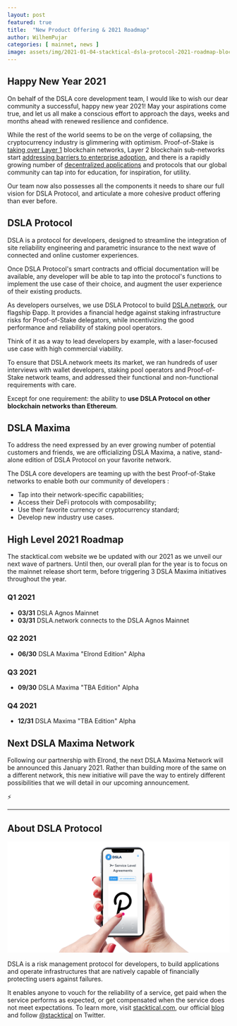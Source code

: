 ```yaml
---
layout: post
featured: true
title:  "New Product Offering & 2021 Roadmap"
author: WilhemPujar
categories: [ mainnet, news ]
image: assets/img/2021-01-04-stacktical-dsla-protocol-2021-roadmap-blockchain-cryptocurrency-itsm-sla-fintech-legaltech-insurtech.jpg
---
```


## Happy New Year 2021

On behalf of the DSLA core development team, I would like to wish our dear community a successful, happy new year 2021! May your aspirations come true, and let us all make a conscious effort to approach the days, weeks and months ahead with renewed resilience and confidence. 

While the rest of the world seems to be on the verge of collapsing, the cryptocurrency industry is glimmering with optimism. Proof-of-Stake is [taking over Layer 1](https://www.stakingrewards.com/) blockchain networks, Layer 2 blockchain sub-networks start [addressing barriers to enterprise adoption](https://entethalliance.org/how-ethereum-layer-2-scaling-solutions-address-barriers-to-enterprises-building-on-mainnet/), and there is a rapidly growing number of [decentralized applications](https://1inch.exchange/#/ETH/DSLA) and protocols that our global community can tap into for education, for inspiration, for utility.

Our team now also possesses all the components it needs to share our full vision for DSLA Protocol, and articulate a more cohesive product offering than ever before.

## DSLA Protocol

DSLA is a protocol for developers, designed to streamline the integration of site reliability engineering and parametric insurance to the next wave of connected and online customer experiences. 

Once DSLA Protocol's smart contracts and official documentation will be available, any developer will be able to tap into the protocol's functions to implement the use case of their choice, and augment the user experience of their existing products.

As developers ourselves, we use DSLA Protocol to build [DSLA.network](http://dsla.network/), our flagship Ðapp. It provides a financial hedge against staking infrastructure risks for Proof-of-Stake delegators, while incentivizing the good performance and reliability of staking pool operators.

Think of it as a way to lead developers by example, with a laser-focused use case with high commercial viability.

To ensure that DSLA.network meets its market, we ran hundreds of user interviews with wallet developers, staking pool operators and Proof-of-Stake network teams, and addressed their functional and non-functional requirements with care.

Except for one requirement: the ability to **use DSLA Protocol on other blockchain networks than Ethereum**.

## DSLA Maxima

To address the need expressed by an ever growing number of potential customers and friends, we are officializing DSLA Maxima, a native, stand-alone edition of DSLA Protocol on your favorite network.  

The DSLA core developers are teaming up with the best Proof-of-Stake networks to enable both our community of developers :  

- Tap into their network-specific capabilities;
- Access their DeFi protocols with composability;
- Use their favorite currency or cryptocurrency standard;
- Develop new industry use cases.

## High Level 2021 Roadmap

The stacktical.com website we be updated with our 2021 as we unveil our next wave of partners. Until then, our overall plan for the year is to focus on the mainnet release short term, before triggering 3 DSLA Maxima initiatives throughout the year.

### Q1 2021  
* **03/31** DSLA Agnos Mainnet
* **03/31** DSLA.network connects to the DSLA Agnos Mainnet

### Q2 2021
* **06/30** DSLA Maxima "Elrond Edition" Alpha

### Q3 2021
* **09/30** DSLA Maxima "TBA Edition" Alpha

### Q4 2021
* **12/31** DSLA Maxima "TBA Edition" Alpha

## Next DSLA Maxima Network

Following our partnership with Elrond, the next DSLA Maxima Network will be announced this January 2021. Rather than building more of the same on a different network, this new initiative will pave the way to entirely different possibilities that we will detail in our upcoming announcement.

⚡️
___

## About DSLA Protocol

[![DSLA Network, the flagship application of DSLA Protocol, a risk management protocol for developers](/assets/img/dsla-network_square-hand-shot-social.png)](https://dsla.network)

DSLA is a risk management protocol for developers, to build applications and operate infrastructures that are natively capable of financially protecting users against failures.

It enables anyone to vouch for the reliability of a service, get paid when the service performs as expected, or get compensated when the service does not meet expectations.
To learn more, visit [stacktical.com](https://stacktical.com), our official [blog](https://blog.stacktical.com) and follow [@stacktical](https://twitter.com/Stacktical) on Twitter.

